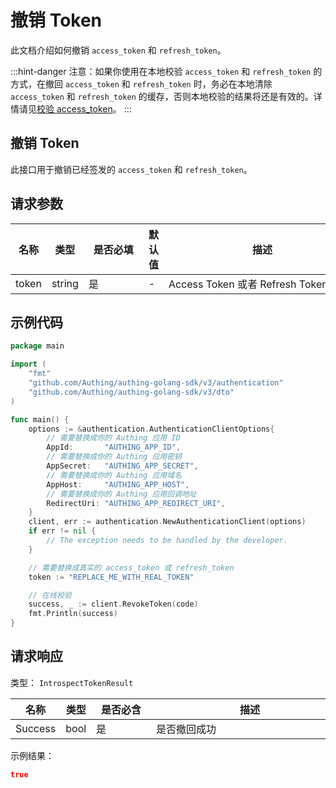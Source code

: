# 撤销 Token

<LastUpdated />

此文档介绍如何撤销 `access_token` 和 `refresh_token`。

:::hint-danger
注意：如果你使用在本地校验 `access_token` 和 `refresh_token` 的方式，在撤回 `access_token` 和 `refresh_token` 时，务必在本地清除 `access_token` 和 `refresh_token` 的缓存，否则本地校验的结果将还是有效的。详情请见[校验 access_token](./introspect-token.md)。
:::

## 撤销 Token

此接口用于撤销已经签发的 `access_token` 和 `refresh_token`。

## 请求参数

| 名称  | 类型   | <div style="width:80px">是否必填</div> | 默认值 | <div style="width:300px">描述</div> | <div style="width:200px"></div>示例值</div> |
| ----- | ------ | -------------------------------------- | ------ | ----------------------------------- | ------------------------------------------- |
| token | string | 是                                     | -      | Access Token 或者 Refresh Token     | `some-randon-string`                        |

## 示例代码

```go
package main

import (
	"fmt"
	"github.com/Authing/authing-golang-sdk/v3/authentication"
	"github.com/Authing/authing-golang-sdk/v3/dto"
)

func main() {
	options := &authentication.AuthenticationClientOptions{
        // 需要替换成你的 Authing 应用 ID
		AppId:       "AUTHING_APP_ID",
        // 需要替换成你的 Authing 应用密钥
		AppSecret:   "AUTHING_APP_SECRET",
        // 需要替换成你的 Authing 应用域名
		AppHost:     "AUTHING_APP_HOST",
        // 需要替换成你的 Authing 应用回调地址
		RedirectUri: "AUTHING_APP_REDIRECT_URI",
	}
	client, err := authentication.NewAuthenticationClient(options)
	if err != nil {
		// The exception needs to be handled by the developer.
	}

    // 需要替换成真实的 access_token 或 refresh_token
    token := "REPLACE_ME_WITH_REAL_TOKEN"

    // 在线校验
    success, _ := client.RevokeToken(code)
    fmt.Println(success)
}
```


## 请求响应

类型： `IntrospectTokenResult`

| 名称    | 类型 | <div style="width:80px">是否必含</div> | <div style="width:300px">描述</div> | <div style="width:200px">示例值</div> |
| ------- | ---- | -------------------------------------- | ----------------------------------- | ------------------------------------- |
| Success | bool | 是                                     | 是否撤回成功                        | `true`                                |


示例结果：

```json
true
```
